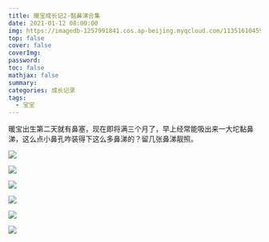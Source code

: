 ```yaml
---
title: 暖宝成长记2-黏鼻涕合集
date: 2021-01-12 08:00:00
img: https://imagedb-1257991841.cos.ap-beijing.myqcloud.com/11351610459582_.pic.jpg
top: false
cover: false
coverImg: 
password: 
toc: false
mathjax: false
summary: 
categories: 成长记录
tags:
  - 宝宝
---
```


暖宝出生第二天就有鼻塞，现在即将满三个月了，早上经常能吸出来一大坨黏鼻涕，这么点小鼻孔咋装得下这么多鼻涕的？留几张鼻涕靓照。

![](https://imagedb-1257991841.cos.ap-beijing.myqcloud.com/11371610459786_.pic_hd.jpg)

![](https://imagedb-1257991841.cos.ap-beijing.myqcloud.com/11361610459592_.pic_hd.jpg)

![](https://imagedb-1257991841.cos.ap-beijing.myqcloud.com/11351610459582_.pic.jpg)

![](https://imagedb-1257991841.cos.ap-beijing.myqcloud.com/11341610459560_.pic.jpg)

![](https://imagedb-1257991841.cos.ap-beijing.myqcloud.com/image-20210112215114964.jpg)

![](https://imagedb-1257991841.cos.ap-beijing.myqcloud.com/11381610460119_.pic.jpg)